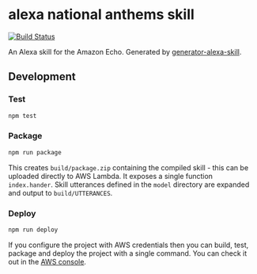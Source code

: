 # alexa national anthems skill

[![Build Status](https://travis-ci.org/corux/alexa-nationalanthems-skill.svg?branch=master)](https://travis-ci.org/corux/alexa-nationalanthems-skill)

An Alexa skill for the Amazon Echo. Generated by [generator-alexa-skill](https://github.com/cameronhunter/generator-alexa-skill).

## Development

### Test

```bash
npm test
```

### Package

```bash
npm run package
```

This creates `build/package.zip` containing the compiled skill - this can be uploaded directly to AWS Lambda. It exposes a single function `index.hander`. Skill utterances defined in the `model` directory are expanded and output to `build/UTTERANCES`.

### Deploy

```bash
npm run deploy
```

If you configure the project with AWS credentials then you can build, test, package and deploy the project with a single command. You can check it out in the [AWS console](https://console.aws.amazon.com/lambda/home?region=us-east-1#/functions/alexa-losung-skill).
